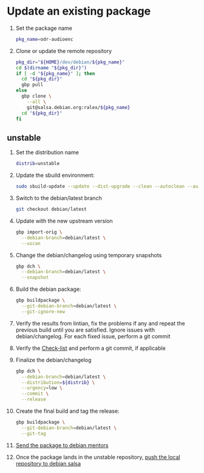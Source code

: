 # Update an existing package

1. Set the package name

   ```sh
   pkg_name=odr-audioenc
   ```

1. Clone or update the remote repository

   ```sh
   pkg_dir="${HOME}/dev/debian/${pkg_name}"
   cd $(dirname "${pkg_dir}")
   if [ -d "${pkg_name}" ]; then
     cd "${pkg_dir}"
     gbp pull
   else
     gbp clone \
       --all \
       git@salsa.debian.org:ralex/${pkg_name}
     cd "${pkg_dir}"
   fi
   ```

## unstable

1. Set the distribution name

   ```sh
   distrib=unstable
   ```

1. Update the sbuild environment:

   ```sh
   sudo sbuild-update --update --dist-upgrade --clean --autoclean --autoremove ${distrib}
   ```

1. Switch to the debian/latest branch

   ```sh
   git checkout debian/latest
   ```

1. Update with the new upstream version

   ```sh
   gbp import-orig \
     --debian-branch=debian/latest \
     --uscan
   ```

1. Change the debian/changelog using temporary snapshots

   ```sh
   gbp dch \
     --debian-branch=debian/latest \
     --snapshot
   ```

1. Build the debian package:

   ```sh
   gbp buildpackage \
     --git-debian-branch=debian/latest \
     --git-ignore-new
   ```

1. Verify the results from lintian, fix the problems
if any and repeat the previous build until you are
satisfied. Ignore issues with debian/changelog. For each
fixed issue, perform a git commit

1. Verify the [Check-list](CHECKLIST.md) and perform a git commit, if applicable

1. Finalize the debian/changelog

   ```sh
   gbp dch \
     --debian-branch=debian/latest \
     --distribution=${distrib} \
     --urgency=low \
     --commit \
     --release
   ```

1. Create the final build and tag the release:

   ```sh
   gbp buildpackage \
     --git-debian-branch=debian/latest \
     --git-tag
   ```

1. [Send the package to debian mentors](MENTORS.md)

1. Once the package lands in the unstable repository,
[push the local repository to debian salsa](SALSA.md)
